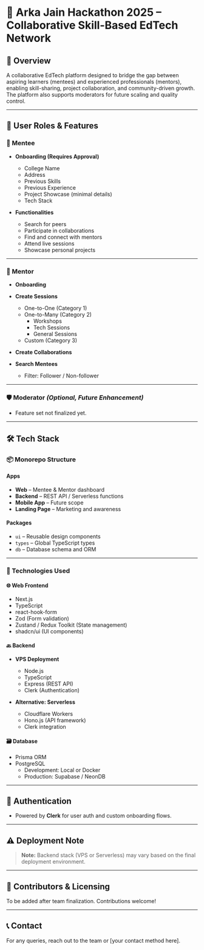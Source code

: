 # 🧠 Arka Jain Hackathon 2025 – Collaborative Skill-Based EdTech Network

## 🚀 Overview

A collaborative EdTech platform designed to bridge the gap between aspiring learners (mentees) and experienced professionals (mentors), enabling skill-sharing, project collaboration, and community-driven growth. The platform also supports moderators for future scaling and quality control.

---

## 👥 User Roles & Features

### 🔹 Mentee

- **Onboarding (Requires Approval)**
  - College Name
  - Address
  - Previous Skills
  - Previous Experience
  - Project Showcase (minimal details)
  - Tech Stack

- **Functionalities**
  - Search for peers
  - Participate in collaborations
  - Find and connect with mentors
  - Attend live sessions
  - Showcase personal projects

---

### 🔸 Mentor

- **Onboarding**
- **Create Sessions**
  - One-to-One (Category 1)
  - One-to-Many (Category 2)
    - Workshops
    - Tech Sessions
    - General Sessions
  - Custom (Category 3)

- **Create Collaborations**
- **Search Mentees**
  - Filter: Follower / Non-follower

---

### 🛡️ Moderator *(Optional, Future Enhancement)*

- Feature set not finalized yet.

---

## 🛠️ Tech Stack

### 📦 Monorepo Structure

#### Apps

- **Web** – Mentee & Mentor dashboard
- **Backend** – REST API / Serverless functions
- **Mobile App** – Future scope
- **Landing Page** – Marketing and awareness

#### Packages

- `ui` – Reusable design components
- `types` – Global TypeScript types
- `db` – Database schema and ORM

---

### 🧰 Technologies Used

#### 🌐 Web Frontend

- Next.js
- TypeScript
- react-hook-form
- Zod (Form validation)
- Zustand / Redux Toolkit (State management)
- shadcn/ui (UI components)

#### 🔙 Backend

- **VPS Deployment**
  - Node.js
  - TypeScript
  - Express (REST API)
  - Clerk (Authentication)

- **Alternative: Serverless**
  - Cloudflare Workers
  - Hono.js (API framework)
  - Clerk integration

#### 🗃️ Database

- Prisma ORM
- PostgreSQL
  - Development: Local or Docker
  - Production: Supabase / NeonDB

---

## 🔐 Authentication

- Powered by **Clerk** for user auth and custom onboarding flows.

---

## ⚠️ Deployment Note

> **Note:** Backend stack (VPS or Serverless) may vary based on the final deployment environment.

---

## 📌 Contributors & Licensing

To be added after team finalization. Contributions welcome!

---

## 📞 Contact

For any queries, reach out to the team or [your contact method here].


